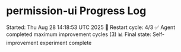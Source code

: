 # permission-ui Progress Log
Started: Thu Aug 28 14:18:53 UTC 2025
🔄 Restart cycle: 4/3
✅ Agent completed maximum improvement cycles (3)
📊 Final state: Self-improvement experiment complete
